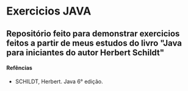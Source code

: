 # Exercicios JAVA

## Repositório feito para demonstrar exercicios feitos a partir de meus estudos do livro  "Java para iniciantes do autor Herbert Schildt"


#### Refências
- SCHILDT, Herbert. Java 6° edição.


